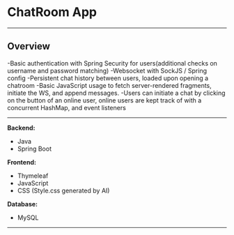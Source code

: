 # ChatRoom App

---

## Overview

-Basic authentication with Spring Security for users(additional checks on username and password matching)
-Websocket with SockJS / Spring config
-Persistent chat history between users, loaded upon opening a chatroom
-Basic JavaScript usage to fetch server-rendered fragments, initiate the WS, and append messages.
-Users can initiate a chat by clicking on the button of an online user, online users are kept track of with a concurrent HashMap, and event listeners

---

**Backend:**
- Java 
- Spring Boot

**Frontend:**
- Thymeleaf 
- JavaScript
- CSS (Style.css generated by AI)

**Database:**
- MySQL 

---
